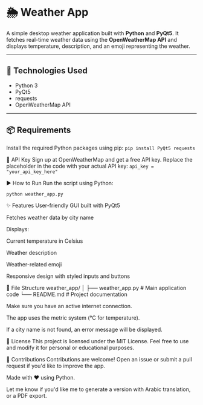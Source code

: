 # 🌦️ Weather App

A simple desktop weather application built with **Python** and **PyQt5**. It fetches real-time weather data using the **OpenWeatherMap API** and displays temperature, description, and an emoji representing the weather.

---

## 🧰 Technologies Used

- Python 3
- PyQt5
- requests
- OpenWeatherMap API

---

## 📦 Requirements

Install the required Python packages using pip:
```pip install PyQt5 requests```

🔑 API Key
Sign up at OpenWeatherMap and get a free API key.
Replace the placeholder in the code with your actual API key:
```api_key = "your_api_key_here"```

▶️ How to Run
Run the script using Python:

```python weather_app.py```


✨ Features
User-friendly GUI built with PyQt5

Fetches weather data by city name

Displays:

Current temperature in Celsius

Weather description

Weather-related emoji

Responsive design with styled inputs and buttons

📁 File Structure
weather_app/
│
├── weather_app.py         # Main application code
└── README.md              # Project documentation

Make sure you have an active internet connection.

The app uses the metric system (°C for temperature).

If a city name is not found, an error message will be displayed.

📜 License
This project is licensed under the MIT License. Feel free to use and modify it for personal or educational purposes.

🤝 Contributions
Contributions are welcome! Open an issue or submit a pull request if you'd like to improve the app.

Made with ❤️ using Python.


Let me know if you'd like me to generate a version with Arabic translation, or a PDF export.

